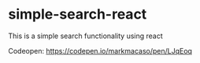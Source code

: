 # simple-search-react
This is a simple search functionality using react

Codeopen: https://codepen.io/markmacaso/pen/LJqEoq
